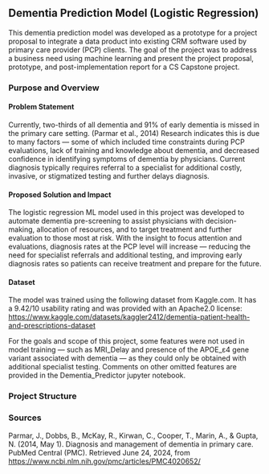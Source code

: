 ## Dementia Prediction Model (Logistic Regression)
This dementia prediction model was developed as a prototype for a project proposal to integrate 
a data product into existing CRM software used by primary care provider (PCP) clients. The goal 
of the project was to address a business need using machine learning and present the project proposal, 
prototype, and post-implementation report for a CS Capstone project. 

### Purpose and Overview

#### Problem Statement
Currently, two-thirds of all dementia and 91% of early dementia is missed in the primary care setting. 
(Parmar et al., 2014) Research indicates this is due to many factors — some of which included time constraints 
during PCP evaluations, lack of training and knowledge about dementia, and decreased confidence in 
identifying symptoms of dementia by physicians. Current diagnosis typically requires referral to a 
specialist for additional costly, invasive, or stigmatized testing and further delays diagnosis. 

#### Proposed Solution and Impact 
The logistic regression ML model used in this project was developed to automate dementia pre-screening 
to assist physicians with decision-making, allocation of resources, and to target treatment and further 
evaluation to those most at risk. With the insight to focus attention and evaluations, diagnosis rates 
at the PCP level will increase — reducing the need for specialist referrals and additional testing, 
and improving early diagnosis rates so patients can receive treatment and prepare for the future. 

#### Dataset  
The model was trained using the following dataset from Kaggle.com. It has a 9.42/10 usability rating and was 
provided with an Apache2.0 license: 
https://www.kaggle.com/datasets/kaggler2412/dementia-patient-health-and-prescriptions-dataset

For the goals and scope of this project, some features were not used in model training — such as MRI_Delay and 
presence of the APOE_ε4 gene variant associated with dementia — as they could only be obtained with additional 
specialist testing. Comments on other omitted features are provided in the Dementia_Predictor jupyter notebook. 

### Project Structure


### Sources

Parmar, J., Dobbs, B., McKay, R., Kirwan, C., Cooper, T., Marin, A., & Gupta, N. (2014, May 1). Diagnosis and 
management of dementia in primary care. PubMed Central (PMC). Retrieved June 24, 2024, 
from https://www.ncbi.nlm.nih.gov/pmc/articles/PMC4020652/